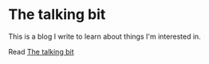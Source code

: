 The talking bit
===============

This is a blog I write to learn about things I'm interested in.

Read [The talking bit](https://franiglesias.github.io)

